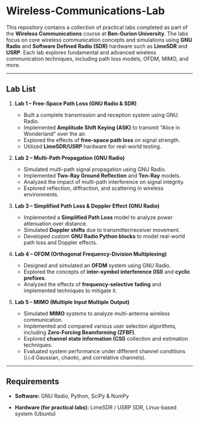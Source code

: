 # Wireless-Communications-Lab

This repository contains a collection of practical labs completed as part of the **Wireless Communications** course at **Ben-Gurion University**. The labs focus on core wireless communication concepts and simulations using **GNU Radio** and **Software Defined Radio (SDR)** hardware such as **LimeSDR** and **USRP**. Each lab explores fundamental and advanced wireless communication techniques, including path loss models, OFDM, MIMO, and more.

---

## Lab List

1. **Lab 1 – Free-Space Path Loss (GNU Radio & SDR)**  
   - Built a complete transmission and reception system using GNU Radio.  
   - Implemented **Amplitude Shift Keying (ASK)** to transmit "Alice in Wonderland" over the air.  
   - Explored the effects of **free-space path loss** on signal strength.  
   - Utilized **LimeSDR/USRP** hardware for real-world testing.

2. **Lab 2 – Multi-Path Propagation (GNU Radio)**  
   - Simulated multi-path signal propagation using GNU Radio.  
   - Implemented **Two-Ray Ground Reflection** and **Ten-Ray** models.  
   - Analyzed the impact of multi-path interference on signal integrity.  
   - Explored reflection, diffraction, and scattering in wireless environments.

3. **Lab 3 – Simplified Path Loss & Doppler Effect (GNU Radio)**  
   - Implemented a **Simplified Path Loss** model to analyze power attenuation over distance.  
   - Simulated **Doppler shifts** due to transmitter/receiver movement.  
   - Developed custom **GNU Radio Python blocks** to model real-world path loss and Doppler effects.

4. **Lab 4 – OFDM (Orthogonal Frequency-Division Multiplexing)**  
   - Designed and simulated an **OFDM** system using GNU Radio.  
   - Explored the concepts of **inter-symbol interference (ISI)** and **cyclic prefixes**.  
   - Analyzed the effects of **frequency-selective fading** and implemented techniques to mitigate it.

5. **Lab 5 – MIMO (Multiple Input Multiple Output)**  
   - Simulated **MIMO** systems to analyze multi-antenna wireless communication.  
   - Implemented and compared various user selection algorithms, including **Zero-Forcing Beamforming (ZFBF)**.  
   - Explored **channel state information (CSI)** collection and estimation techniques.  
   - Evaluated system performance under different channel conditions (i.i.d Gaussian, chaotic, and correlative channels).

---

## Requirements
- **Software:**
GNU Radio, Python, SciPy & NumPy

- **Hardware (for practical labs):**
LimeSDR / USRP SDR, Linux-based system (Ubuntu)
